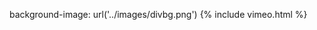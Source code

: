 [comment]: <> (# Leo's Fun projects)
background-image: url('../images/divbg.png')
{% include vimeo.html  %}


